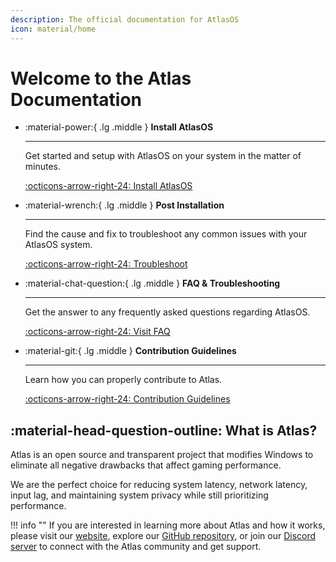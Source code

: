 ```yaml
---
description: The official documentation for AtlasOS
icon: material/home
---
```


# Welcome to the Atlas Documentation

<div class="grid cards" markdown>

-   :material-power:{ .lg .middle } __Install AtlasOS__

    ---

    Get started and setup with AtlasOS on your system in the matter of minutes.

    [:octicons-arrow-right-24: Install AtlasOS](getting-started/installation.md)

-   :material-wrench:{ .lg .middle } __Post Installation__

    ---

    Find the cause and fix to troubleshoot any common issues with your AtlasOS system.

    [:octicons-arrow-right-24: Troubleshoot](/getting-started/post-installation/atlas-folder/configuration.md)

-   :material-chat-question:{ .lg .middle } __FAQ & Troubleshooting__

    ---

    Get the answer to any frequently asked questions regarding AtlasOS.

    [:octicons-arrow-right-24: Visit FAQ](faq-and-troubleshooting/removed-features.md)

-   :material-git:{ .lg .middle } __Contribution Guidelines__

    ---

    Learn how you can properly contribute to Atlas.

    [:octicons-arrow-right-24: Contribution Guidelines](contributions.md)

</div>

## :material-head-question-outline: What is Atlas?

Atlas is an open source and transparent project that modifies Windows to eliminate all negative drawbacks that affect gaming performance.

We are the perfect choice for reducing system latency, network latency, input lag, and maintaining system privacy while still prioritizing performance.

!!! info ""
    If you are interested in learning more about Atlas and how it works, please visit our [website](https://atlasos.net/), explore our [GitHub repository](https://github.com/Atlas-OS/Atlas), or join our [Discord server](https://discord.atlasos.net/) to connect with the Atlas community and get support.
